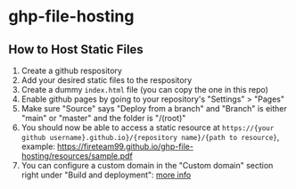 # ghp-file-hosting

## How to Host Static Files

1. Create a github respository
2. Add your desired static files to the respository
3. Create a dummy `index.html` file (you can copy the one in this repo)
4. Enable github pages by going to your repository's "Settings" > "Pages"
5. Make sure "Source" says "Deploy from a branch" and "Branch" is either "main" or "master" and the folder is "/(root)"
6. You should now be able to access a static resource at `https://{your github username}.github.io}/{repository name}/{path to resource}`, example: https://fireteam99.github.io/ghp-file-hosting/resources/sample.pdf
7. You can configure a custom domain in the "Custom domain" section right under "Build and deployment": [more info](https://docs.github.com/en/pages/configuring-a-custom-domain-for-your-github-pages-site)
